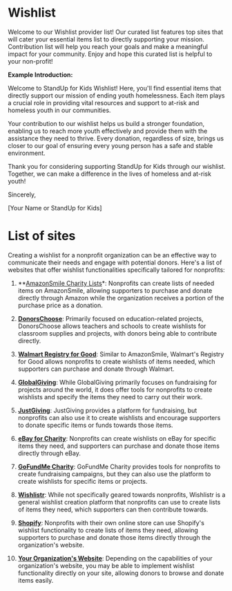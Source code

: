 # Wishlist

Welcome to our Wishlist provider list! Our curated list features top sites that will cater your essential items list to directly supporting your mission. Contribution list will help you reach your goals and make a meaningful impact for your community. Enjoy and hope this curated list is helpful to your non-profit!

**Example Introduction:**

Welcome to StandUp for Kids Wishlist! Here, you'll find essential items that directly support our mission of ending youth homelessness. Each item plays a crucial role in providing vital resources and support to at-risk and homeless youth in our communities.

Your contribution to our wishlist helps us build a stronger foundation, enabling us to reach more youth effectively and provide them with the assistance they need to thrive. Every donation, regardless of size, brings us closer to our goal of ensuring every young person has a safe and stable environment.

Thank you for considering supporting StandUp for Kids through our wishlist. Together, we can make a difference in the lives of homeless and at-risk youth!

Sincerely,

[Your Name or StandUp for Kids]

# List of sites
Creating a wishlist for a nonprofit organization can be an effective way to communicate their needs and engage with potential donors. Here's a list of websites that offer wishlist functionalities specifically tailored for nonprofits:

1. **[AmazonSmile Charity Lists](https://org.amazon.com/amazon.smile)*: Nonprofits can create lists of needed items on AmazonSmile, allowing supporters to purchase and donate directly through Amazon while the organization receives a portion of the purchase price as a donation.

2. **[DonorsChoose](https://www.donorschoose.org/)**: Primarily focused on education-related projects, DonorsChoose allows teachers and schools to create wishlists for classroom supplies and projects, with donors being able to contribute directly.

3. **[Walmart Registry for Good](https://www.walmart.com/registry/registryforgood/welcome)**: Similar to AmazonSmile, Walmart's Registry for Good allows nonprofits to create wishlists of items needed, which supporters can purchase and donate through Walmart.

4. **[GlobalGiving](https://www.globalgiving.org/)**: While GlobalGiving primarily focuses on fundraising for projects around the world, it does offer tools for nonprofits to create wishlists and specify the items they need to carry out their work.

5. **[JustGiving](https://www.justgiving.com/)**: JustGiving provides a platform for fundraising, but nonprofits can also use it to create wishlists and encourage supporters to donate specific items or funds towards those items.

6. **[eBay for Charity](https://www.charity.ebay.com/)**: Nonprofits can create wishlists on eBay for specific items they need, and supporters can purchase and donate those items directly through eBay.

7. **[GoFundMe Charity](https://charity.gofundme.com/)**: GoFundMe Charity provides tools for nonprofits to create fundraising campaigns, but they can also use the platform to create wishlists for specific items or projects.

8. **[Wishlistr](https://www.wishlistr.com/)**: While not specifically geared towards nonprofits, Wishlistr is a general wishlist creation platform that nonprofits can use to create lists of items they need, which supporters can then contribute towards.

9. **[Shopify](https://www.shopify.com/)**: Nonprofits with their own online store can use Shopify's wishlist functionality to create lists of items they need, allowing supporters to purchase and donate those items directly through the organization's website.

10. **[Your Organization's Website](#)**: Depending on the capabilities of your organization's website, you may be able to implement wishlist functionality directly on your site, allowing donors to browse and donate items easily.
